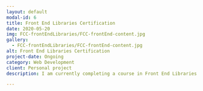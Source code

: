 ```yaml
---
layout: default
modal-id: 6
title: Front End Libraries Certification
date: 2020-05-20
img: FCC-frontEndLibraries/FCC-frontEnd-content.jpg
gallery:
  - FCC-frontEndLibraries/FCC-frontEnd-content.jpg
alt: Front End Libraries Certification
project-date: Ongoing
category: Web Development
client: Personal project
description: I am currently completing a course in Front End Libraries continuing on from FreeCodeCamps courses in web design and JavaScript. I have worked through introduction sections in Bootstrap, jQuery, Sass, React and Redux and I am now working on some small projects to gain qualification. This has allowed me to combine my knowledge from the previous two courses and has greatly increased the quality of my designs. <br /><b>Full details on the content of the course can be found on <a href="https://www.freecodecamp.org/learn" target="_blank">freecodecamp.org</a></b>.

---
```

